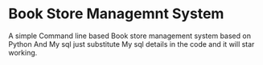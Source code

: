 
# Book Store Managemnt System

A simple Command line based Book store management system based on Python And My sql just substitute My sql details in the code and it will star working.

